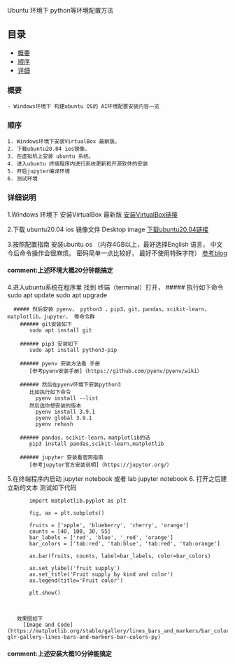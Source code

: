 Ubuntu 环境下 python等环境配置方法
 
## 目录
* [概要](#chapter1)
* [顺序](#chapter2)
* [详细](#chapter3)

<a id="chapter1"></a>

### 概要
    - Windows环境下 构建ubuntu OS的 AI环境配置安装内容一览

<a id="chapter2"></a>

### 顺序
    1. Windows环境下安装VirtualBox 最新版。
    2. 下载ubuntu20.04 ios镜像。
    3. 在虚拟机上安装 ubuntu 系统。
    4. 进入ubuntu 终端程序内进行系统更新和开源软件的安装
    5. 开启jupyter编译环境
    6. 测试环境

<a id="chapter3"></a>

### 详细说明
   1.Windows 环境下 安装VirtualBox 最新版
   [安装VirtualBox链接](https://www.oracle.com/jp/virtualization/technologies/vm/downloads/virtualbox-downloads.html)
   
   2.下载 ubuntu20.04 ios 镜像文件 Desktop image
   [下载ubuntu20.04链接](https://releases.ubuntu.com/focal/)
   
   3.按照配置指南 安装ubuntu os  （内存4GB以上，最好选择English 语言， 中文今后命令操作会很麻烦。 密码简单一点比较好， 最好不使用特殊字符）
   [参考blog](https://blog.csdn.net/a805607966/article/details/105877055)


  #### comment:上述环境大概20分钟能搞定
  
  
   4.进入ubuntu系统在程序里 找到 终端（terminal）打开，
      ##### 执行如下命令
         sudo apt update
         sudo apt upgrade

      ##### 然后安装 pyenv， python3 ，pip3，git，pandas，scikit-learn，matplotlib，jupyter， 等命令群
        ###### git安装如下
           sudo apt install git

        ###### pip3 安装如下
           sudo apt install python3-pip

        ###### pyenv 安装方法看 手册 
           [参考pyenv安装手册]（https://github.com/pyenv/pyenv/wiki）

        ###### 然后在pyenv环境下安装python3
           比如执行如下命令
             pyenv install --list
           然后选你想安装的版本
             pyenv install 3.9.1
             pyenv global 3.9.1
             pyenv rehash

        ###### pandas，scikit-learn，matplotlib的话
           pip3 install pandas,scikit-learn,matplotlib

        ###### jupyter 安装看官网指南
           [参考jupyter官方安装说明]（https://jupyter.org/）


   5.在终端程序内启动 jupyter notebook 或者 lab 
      jupyter notebook
   6. 打开之后建立新的文本 测试如下代码

           import matplotlib.pyplot as plt

           fig, ax = plt.subplots()

           fruits = ['apple', 'blueberry', 'cherry', 'orange']
           counts = [40, 100, 30, 55]
           bar_labels = ['red', 'blue', '_red', 'orange']
           bar_colors = ['tab:red', 'tab:blue', 'tab:red', 'tab:orange']

           ax.bar(fruits, counts, label=bar_labels, color=bar_colors)

           ax.set_ylabel('fruit supply')
           ax.set_title('Fruit supply by kind and color')
           ax.legend(title='Fruit color')

           plt.show()
           
           
           
       效果图如下
         [Image and Code](https://matplotlib.org/stable/gallery/lines_bars_and_markers/bar_colors.html#sphx-glr-gallery-lines-bars-and-markers-bar-colors-py)

  #### comment:上述安装大概10分钟能搞定

